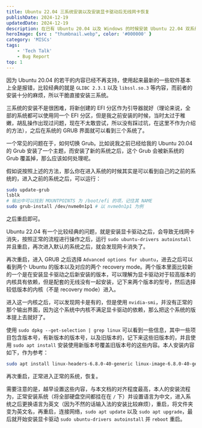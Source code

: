 ```yaml
---
title: Ubuntu 22.04 三系统安装以及安装显卡驱动后无线网卡恢复
publishDate: 2024-12-19
updatedDate: 2024-12-19
description: 在已有 Ubuntu 20.04 以及 Windows 的时候安装 Ubuntu 22.04 双系统并且修复一些 Bugs。
heroImage: {src : "thumbnail.webp", color: '#000000' }
category: 'MISCs'
tags:
    - 'Tech Talk'
    - Bug Report
top: 1
---
```


因为 Ubuntu 20.04 的若干的内容已经不再支持，使用起来最新的一些软件基本上全是报错，比较经典的就是 `GLIBC 2.3.1` 以及 `libssl.so.3` 等内容，而前者的安装十分的麻烦，所以干脆直接安装三系统。

三系统的安装不是很困难，将新创建的 EFI 分区作为引导器就好（理论来说，全部的系统都可以使用同一个 EFI 分区，但是我之前安装的时候，当时太过于稚嫩，胡乱操作出现过问题，现在不太敢尝试，所以没有踩过坑，在这里不作为介绍的方法），之后在系统的 GRUB 界面就可以看到三个系统了。

一个常见的问题在于，如何切换 Grub。比如说我之前已经给我的 Ubuntu 20.04 的 Grub 安装了一个主题，而安装了新的系统之后，这个 Grub 会被新系统的 Grub 覆盖掉，那么应该如何处理呢。

假如说按照上述的方法，那么你在进入系统的时候其实是可以看到自己的之前的系统的，进入之前的系统之后，可以运行：

```bash
sudo update-grub
lsblk
# 输出中可以找到 MOUNTPOINTS 为 /boot/efi 的项，记住其 NAME
sudo grub-install /dev/nvme0n1p1 # 以 nvme0n1p1 为例
```

之后重启即可。

Ubuntu 22.04 有一个比较经典的问题，就是安装显卡驱动之后，会导致无线网卡消失，按照正常的流程进行操作之后，运行 `sudo ubuntu-drivers autoinstall` 并且重启，再次进入默认的系统之后，就会发现网卡消失了。

再次重启，进入 GRUB 之后选择 `Advanced options for ubuntu`，进去之后可以看到两个 Ubuntu 的版本以及对应的两个 recovery mode。两个版本里面比较新的一个是在安装显卡驱动之后新安装的版本，可以理解为显卡驱动对于较高版本的内核具有依赖，但是配套的无线没有一起安装，记下来两个版本的型号，然后选择较低版本的内核（不是 recovery mode）进入。

进入这一内核之后，可以发现网卡是有的，但是使用 `nvidia-smi`，并没有正常的那个输出界面，因为这个系统中内核不满足显卡驱动的依赖，那么把这个系统的版本提上去就好了。

使用 `sudo dpkg --get-selection | grep linux` 可以看到一些信息，其中一些项目包含版本号，有新版本的版本号，以及旧版本的，记下来这些旧版本的，并且使用 `sudo apt install` 安装使用新版本号覆盖旧版本号的这些内容。本人安装内容如下，作为参考：

```bash
sudo apt install linux-headers-6.8.0-40-generic linux-image-6.8.0-40-generic linux-modules-6.8.0-40-generic linux-modules-extra-6.8.0-40-generic
```

再次重启，正常进入正常的系统，恢复。

需要注意的是，越早设置这些内容，与本文档的对齐程度最高，本人的安装流程为，正常安装系统（将全部硬盘空间都挂在在 `/` 下）并设置语言为中文，进入系统之后更换语言为英文（因为不然的话输入法的安装比较麻烦），重启，将文件夹变为英文名，再重启，连接网络，`sudo apt update` 以及 `sudo apt upgrade`，最后就开始安装显卡驱动 `sudo ubuntu-drivers autoinstall` 并 `reboot` 重启。 